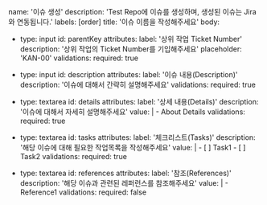 name: '이슈 생성'
description: 'Test Repo에 이슈를 생성하며, 생성된 이슈는 Jira와 연동됩니다.'
labels: [order]
title: '이슈 이름을 작성해주세요'
body:
  - type: input
    id: parentKey
    attributes:
      label: '상위 작업 Ticket Number'
      description: '상위 작업의 Ticket Number를 기입해주세요'
      placeholder: 'KAN-00'
    validations:
      required: true

  - type: input
    id: description
    attributes:
      label: '이슈 내용(Description)'
      description: '이슈에 대해서 간략히 설명해주세요'
    validations:
      required: true

  - type: textarea
    id: details
    attributes:
      label: '상세 내용(Details)'
      description: '이슈에 대해서 자세히 설명해주세요'
      value: |
        - About Details
    validations:
      required: true

  - type: textarea
    id: tasks
    attributes:
      label: '체크리스트(Tasks)'
      description: '해당 이슈에 대해 필요한 작업목록을 작성해주세요'
      value: |
        - [ ] Task1
        - [ ] Task2
    validations:
      required: true

  - type: textarea
    id: references
    attributes:
      label: '참조(References)'
      description: '해당 이슈과 관련된 레퍼런스를 참조해주세요'
      value: |
        - Reference1
    validations:
      required: false
